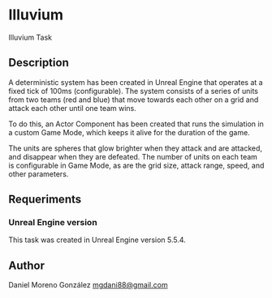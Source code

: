 # Illuvium

Illuvium Task

## Description

A deterministic system has been created in Unreal Engine that operates at a fixed tick of 100ms (configurable). The system consists of a series of units from two teams (red and blue) that move towards each other on a grid and attack each other until one team wins.

To do this, an Actor Component has been created that runs the simulation in a custom Game Mode, which keeps it alive for the duration of the game.

The units are spheres that glow brighter when they attack and are attacked, and disappear when they are defeated. The number of units on each team is configurable in Game Mode, as are the grid size, attack range, speed, and other parameters.

## Requeriments

### Unreal Engine version

This task was created in Unreal Engine version 5.5.4.

## Author

Daniel Moreno González
mgdani88@gmail.com
